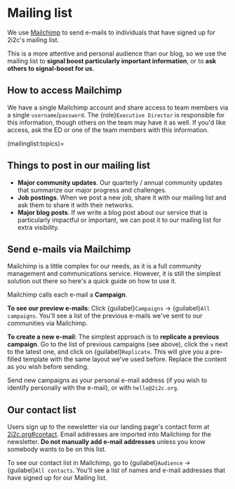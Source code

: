 # Mailing list

We use [Mailchimp](https://mailchimp.com/) to send e-mails to individuals that have signed up for 2i2c's mailing list.

This is a more attentive and personal audience than our blog, so we use the mailing list to **signal boost particularly important information**, or to **ask others to signal-boost for us**.

## How to access Mailchimp

We have a single Mailchimp account and share access to team members via a single `username`/`password`.
The {role}`Executive Director` is responsible for this information, though others on the team may have it as well.
If you'd like access, ask the ED or one of the team members with this information.

(mailinglist:topics)=
## Things to post in our mailing list

- **Major community updates**. Our quarterly / annual community updates that summarize our major progress and challenges.
- **Job postings**. When we post a new job, share it with our mailing list and ask them to share it with their networks.
- **Major blog posts**. If we write a blog post about our service that is particularly impactful or important, we can post it to our mailing list for extra visibility.

## Send e-mails via Mailchimp

Mailchimp is a little complex for our needs, as it is a full community management and communications service.
However, it is still the simplest solution out there so here's a quick guide on how to use it.

Mailchimp calls each e-mail a **Campaign**.

**To see our preview e-mails**: Click {guilabel}`Campaigns` -> {guilabel}`All campaigns`. You'll see a list of the previous e-mails we've sent to our communities via Mailchimp.

**To create a new e-mail**: The simplest approach is to **replicate a previous campaign**. Go to the list of previous campaigns (see above), click the `v` next to the latest one, and click on {guilabel}`Replicate`. This will give you a pre-filled template with the same layout we've used before. Replace the content as you wish before sending.

Send new campaigns as your personal e-mail address (if you wish to identify personally with the e-mail), or with `hello@2i2c.org`.

## Our contact list

Users sign up to the newsletter via our landing page's contact form at [2i2c.org#contact](https://2i2c.org#contact).
Email addresses are imported into Mailchimp for the newsletter.
**Do not manually add e-mail addresses** unless you know somebody wants to be on this list.

To see our contact list in Mailchimp, go to {guilabel}`Audience` -> {guilabel}`All contacts`.
You'll see a list of names and e-mail addresses that have signed up for our Mailing list.
